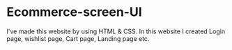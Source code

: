 # Ecommerce-screen-UI
I've made this website by using HTML &amp; CSS. In this website I created Login page, wishlist page, Cart page, Landing page etc.
